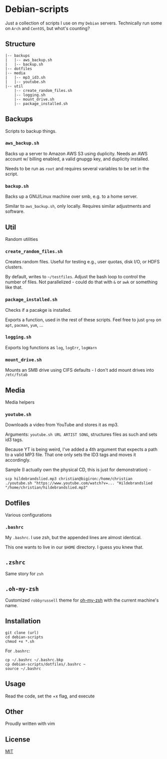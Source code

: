 # Debian-scripts
Just a collection of scripts I use on my `Debian` servers. Technically run some on `Arch` and `CentOS`, but whot's counting?

## Structure

```
|-- backups
|   |-- aws_backup.sh
|   |-- backup.sh
|-- dotfiles
|-- media
|   |-- mp3_id3.sh
|   |-- youtube.sh
|-- util
    |-- create_random_files.sh
    |-- logging.sh
    |-- mount_drive.sh
    |-- package_installed.sh
```

## Backups
Scripts to backup things.

### `aws_backup.sh`
Backs up a server to Amazon AWS S3 using duplicity. Needs an AWS account w/ billing enabled, a valid gnupgp key, and duplicity installed.

Needs to be run as `root` and requires several variables to be set in the script.

### `backup.sh`
Backs up a GNU/Linux machine over smb, e.g. to a home server.

Similar to `aws_backup.sh`, only locally. Requires similar adjustments and software.

## Util
Random utilities

### `create_random_files.sh`
Creates random files. Useful for testing e.g., user quotas, disk I/O, or HDFS clusters.

By default, writes to `~/testfiles`. Adjust the bash loop to control the number of files. Not parallelized - could do that with `&` or `awk` or something like that.

### `package_installed.sh`
Checks if a pacakge is installed.

Exports a function, used in the rest of these scripts. Feel free to just `grep` on `apt`, `pacman`, `yum`, ...

### `logging.sh`
Exports log functions as `log`, `logErr`, `logWarn`

### `mount_drive.sh`
Mounts an SMB drive using CIFS defaults - I don't add mount drives into `/etc/fstab`

## Media
Media helpers

### `youtube.sh`
Downloads a video from YouTube and stores it as mp3.

Arguments: `youtube.sh URL ARTIST SONG`, structures files as such and sets id3 tags.

Because YT is being weird, I've added a 4th argument that expects a path to a valid MP3 file. That one only sets the ID3 tags and moves it accordingly.

Sample (I actually own the physical CD, this is just for demonstration)  -
```
scp hildebrandslied.mp3 christian@bigiron:/home/christian
./youtube.sh "https://www.youtube.com/watch?v=... "Hildebrandslied "/home/christian/hildebrandslied.mp3"
```

## Dotfiles
Various configurations

### `.bashrc`
My `.bashrc`. I use zsh, but the appended lines are almost identical.

This one wants to live in our `$HOME` directory. I guess you knew that.

## `.zshrc`
Same story for `zsh`

## `.oh-my-zsh`
Customized `robbyrussell` theme for [oh-my-zsh](https://github.com/robbyrussell/oh-my-zsh) with the current machine's name.

## Installation
```
git clone (url)
cd debian-scripts
chmod +x *.sh
```

For `.bashrc`:
```
cp ~/.bashrc ~/.bashrc.bkp
cp debian-scripts/dotfiles/.bashrc ~
source ~/.bashrc
```

## Usage
Read the code, set the +x flag, and execute

## Other
Proudly written with vim

## License
[MIT](./LICENSE.md)
 

